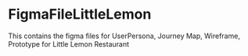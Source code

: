 # FigmaFileLittleLemon
This contains the figma files for UserPersona, Journey Map, Wireframe, Prototype for Little Lemon Restaurant
